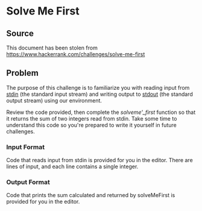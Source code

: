 Solve Me First
==============

Source
------

This document has been stolen from <https://www.hackerrank.com/challenges/solve-me-first>

Problem
-------

The purpose of this challenge is to familiarize you with reading input from [stdin] (the standard input stream) and writing output to [stdout] (the standard output stream) using our environment.

Review the code provided, then complete the *solveme'_first* function so that it returns the sum of two integers read from stdin. Take some time to understand this code so you're prepared to write it yourself in future challenges.

### Input Format ###

Code that reads input from stdin is provided for you in the editor. There are  lines of input, and each line contains a single integer.

### Output Format ###

Code that prints the sum calculated and returned by solveMeFirst is provided for you in the editor.

[stdin]: https://en.wikipedia.org/wiki/Standard_streams#Standard_input_.28stdin.29
[stdout]: https://en.wikipedia.org/wiki/Standard_streams#Standard_output_.28stdout.29
